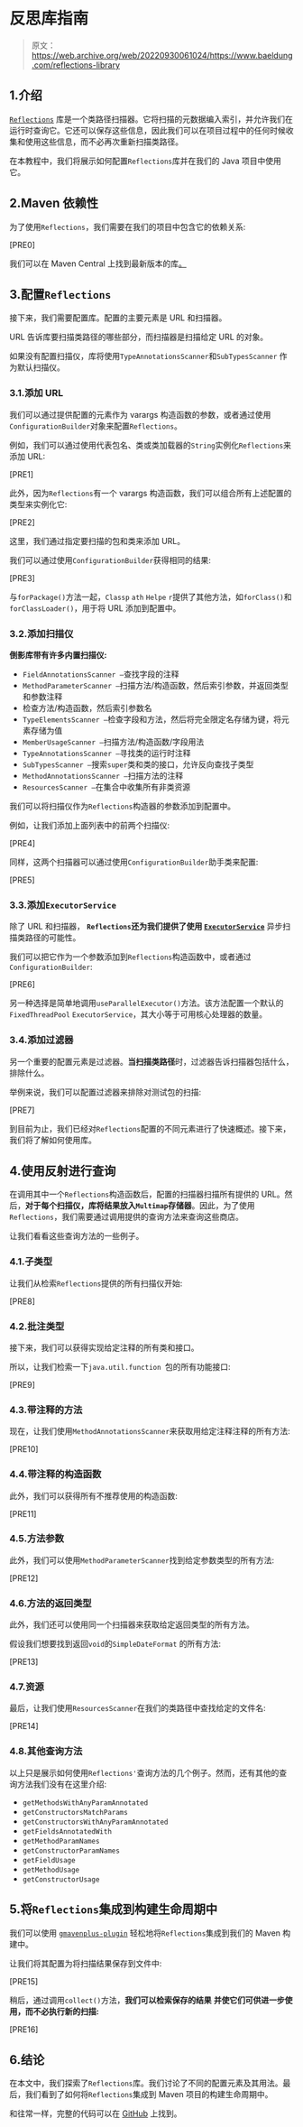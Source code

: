 # 反思库指南

> 原文：<https://web.archive.org/web/20220930061024/https://www.baeldung.com/reflections-library>

## 1.介绍

[`Reflections`](https://web.archive.org/web/20221107170009/https://github.com/ronmamo/reflections) 库是一个类路径扫描器。它将扫描的元数据编入索引，并允许我们在运行时查询它。它还可以保存这些信息，因此我们可以在项目过程中的任何时候收集和使用这些信息，而不必再次重新扫描类路径。

在本教程中，我们将展示如何配置`Reflections`库并在我们的 Java 项目中使用它。

## 2.Maven 依赖性

为了使用`Reflections`，我们需要在我们的项目中包含它的依赖关系:

[PRE0]

我们可以在 Maven Central 上找到最新版本的库[。](https://web.archive.org/web/20221107170009/https://search.maven.org/search?q=g:org.reflections%20AND%20a:reflections)

## 3.配置`Reflections`

接下来，我们需要配置库。配置的主要元素是 URL 和扫描器。

URL 告诉库要扫描类路径的哪些部分，而扫描器是扫描给定 URL 的对象。

如果没有配置扫描仪，库将使用`TypeAnnotationsScanner`和`SubTypesScanner` 作为默认扫描仪。

### 3.1.添加 URL

我们可以通过提供配置的元素作为 varargs 构造函数的参数，或者通过使用`ConfigurationBuilder`对象来配置`Reflections`。

例如，我们可以通过使用代表包名、类或类加载器的`String`实例化`Reflections`来添加 URL:

[PRE1]

此外，因为`Reflections`有一个 varargs 构造函数，我们可以组合所有上述配置的类型来实例化它:

[PRE2]

这里，我们通过指定要扫描的包和类来添加 URL。

我们可以通过使用`ConfigurationBuilder`获得相同的结果:

[PRE3]

与`forPackage()`方法一起，`Classp` `ath` `Helpe` `r`提供了其他方法，如`forClass()`和`forClassLoader()`，用于将 URL 添加到配置中。

### 3.2.添加扫描仪

**倒影库带有许多内置扫描仪:**

*   `FieldAnnotationsScanner –`查找字段的注释
*   `MethodParameterScanner –`扫描方法/构造函数，然后索引参数，并返回类型和参数注释
*   检查方法/构造函数，然后索引参数名
*   `TypeElementsScanner –`检查字段和方法，然后将完全限定名存储为键，将元素存储为值
*   `MemberUsageScanner –`扫描方法/构造函数/字段用法
*   `TypeAnnotationsScanner –`寻找类的运行时注释
*   `SubTypesScanner –`搜索`super`类和类的接口，允许反向查找子类型
*   `MethodAnnotationsScanner –`扫描方法的注释
*   `ResourcesScanner –`在集合中收集所有非类资源

我们可以将扫描仪作为`Reflections`构造器的参数添加到配置中。

例如，让我们添加上面列表中的前两个扫描仪:

[PRE4]

同样，这两个扫描器可以通过使用`ConfigurationBuilder`助手类来配置:

[PRE5]

### 3.3.添加`ExecutorService`

除了 URL 和扫描器， **`Reflections`还为我们提供了使用 [`ExecutorService`](/web/20221107170009/https://www.baeldung.com/java-executor-service-tutorial)** 异步扫描类路径的可能性。

我们可以把它作为一个参数添加到`Reflections`构造函数中，或者通过`ConfigurationBuilder`:

[PRE6]

另一种选择是简单地调用`useParallelExecutor()`方法。该方法配置一个默认的`FixedThreadPool` `ExecutorService`，其大小等于可用核心处理器的数量。

### 3.4.添加过滤器

另一个重要的配置元素是过滤器。**当扫描类路径**时，过滤器告诉扫描器包括什么，排除什么。

举例来说，我们可以配置过滤器来排除对测试包的扫描:

[PRE7]

到目前为止，我们已经对`Reflections`配置的不同元素进行了快速概述。接下来，我们将了解如何使用库。

## 4.使用反射进行查询

在调用其中一个`Reflections`构造函数后，配置的扫描器扫描所有提供的 URL。然后，**对于每个扫描仪，库将结果放入`Multimap`存储器**。因此，为了使用`Reflections`，我们需要通过调用提供的查询方法来查询这些商店。

让我们看看这些查询方法的一些例子。

### 4.1.子类型

让我们从检索`Reflections`提供的所有扫描仪开始:

[PRE8]

### 4.2.批注类型

接下来，我们可以获得实现给定注释的所有类和接口。

所以，让我们检索一下`java.util.function `包的所有功能接口:

[PRE9]

### 4.3.带注释的方法

现在，让我们使用`MethodAnnotationsScanner`来获取用给定注释注释的所有方法:

[PRE10]

### 4.4.带注释的构造函数

此外，我们可以获得所有不推荐使用的构造函数:

[PRE11]

### 4.5.方法参数

此外，我们可以使用`MethodParameterScanner`找到给定参数类型的所有方法:

[PRE12]

### 4.6.方法的返回类型

此外，我们还可以使用同一个扫描器来获取给定返回类型的所有方法。

假设我们想要找到返回`void`的`SimpleDateFormat` 的所有方法:

[PRE13]

### 4.7.资源

最后，让我们使用`ResourcesScanner`在我们的类路径中查找给定的文件名:

[PRE14]

### 4.8.其他查询方法

以上只是展示如何使用`Reflections'`查询方法的几个例子。然而，还有其他的查询方法我们没有在这里介绍:

*   `getMethodsWithAnyParamAnnotated`
*   `getConstructorsMatchParams`
*   `getConstructorsWithAnyParamAnnotated`
*   `getFieldsAnnotatedWith`
*   `getMethodParamNames`
*   `getConstructorParamNames`
*   `getFieldUsage`
*   `getMethodUsage`
*   `getConstructorUsage`

## 5.将`Reflections`集成到构建生命周期中

我们可以使用 [`gmavenplus-plugin`](https://web.archive.org/web/20221107170009/https://search.maven.org/search?q=a:gmavenplus-plugin%20AND%20g:org.codehaus.gmavenplus) 轻松地将`Reflections`集成到我们的 Maven 构建中。

让我们将其配置为将扫描结果保存到文件中:

[PRE15]

稍后，通过调用`collect()`方法，**我们可以检索保存的结果** **并使它们可供进一步使用，而不必执行新的扫描:**

[PRE16]

## 6.结论

在本文中，我们探索了`Reflections`库。我们讨论了不同的配置元素及其用法。最后，我们看到了如何将`Reflections`集成到 Maven 项目的构建生命周期中。

和往常一样，完整的代码可以在 [GitHub](https://web.archive.org/web/20221107170009/https://github.com/eugenp/tutorials/tree/master/libraries-6) 上找到。